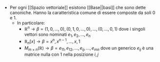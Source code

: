 - Per ogni [[Spazio vettoriale]] esistono [[Base||basi]] che sono dette canoniche. Hanno la caratteristica comune di essere composte da soli 0 e 1.
	- In particolare:
		- $\mathbb{R}^{n}\to \beta=(1,0,...,0),(0,1,0,...,0),...,(0,...,0,1)$ dove i singoli vettori sono nominati $e_{1},e_{2},...,e_{n}$
		- $\mathbb{R}_{n}[x]\to \beta=x^{n},x^{n-1},...,x,1$
		- $M_{m\times n}(\mathbb{R})\to \beta=e_{11},e_{12},...,e_{ij},...,e_{mn}$ dove un generico $e_{ij}$ è una matrice nulla con 1 nella posizione $i,j$ 